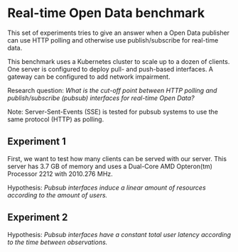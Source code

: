 # Real-time Open Data benchmark

This set of experiments tries to give an answer when a Open Data publisher can use HTTP polling and otherwise use publish/subscribe for real-time data.

This benchmark uses a Kubernetes cluster to scale up to a dozen of clients.
One server is configured to deploy pull- and push-based interfaces.
A gateway can be configured to add network impairment. 

Research question: *What is the cut-off point between HTTP polling and publish/subscribe (pubsub) interfaces for real-time Open Data?*

Note: Server-Sent-Events (SSE) is tested for pubsub systems to use the same protocol (HTTP) as polling.

## Experiment 1

First, we want to test how many clients can be served with our server.
This server has 3.7 GB of memory and uses a Dual-Core AMD Opteron(tm) Processor 2212 with 2010.276 MHz.

Hypothesis: *Pubsub interfaces induce a linear amount of resources according to the amount of users.*

## Experiment 2

Hypothesis: *Pubsub interfaces have a constant total user latency according to the time between observations.*